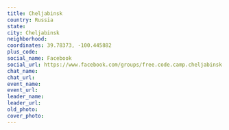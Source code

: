 ```yaml
---
title: Cheljabinsk
country: Russia
state: 
city: Cheljabinsk
neighborhood: 
coordinates: 39.78373, -100.445882
plus_code:
social_name: Facebook
social_url: https://www.facebook.com/groups/free.code.camp.cheljabinsk
chat_name:
chat_url:
event_name:
event_url:
leader_name:
leader_url:
old_photo: 
cover_photo:
---
```

